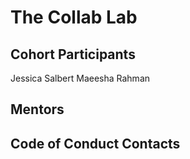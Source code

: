 # The Collab Lab

## Cohort Participants

Jessica Salbert
Maeesha Rahman

## Mentors

## Code of Conduct Contacts
